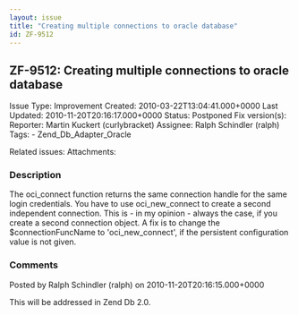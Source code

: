 ```yaml
---
layout: issue
title: "Creating multiple connections to oracle database"
id: ZF-9512
---
```


ZF-9512: Creating multiple connections to oracle database
---------------------------------------------------------

 Issue Type: Improvement Created: 2010-03-22T13:04:41.000+0000 Last Updated: 2010-11-20T20:16:17.000+0000 Status: Postponed Fix version(s): 
 Reporter:  Martin Kuckert (curlybracket)  Assignee:  Ralph Schindler (ralph)  Tags: - Zend\_Db\_Adapter\_Oracle
 
 Related issues: 
 Attachments: 
### Description

The oci\_connect function returns the same connection handle for the same login credentials. You have to use oci\_new\_connect to create a second independent connection. This is - in my opinion - always the case, if you create a second connection object. A fix is to change the $connectionFuncName to 'oci\_new\_connect', if the persistent configuration value is not given.

 

 

### Comments

Posted by Ralph Schindler (ralph) on 2010-11-20T20:16:15.000+0000

This will be addressed in Zend Db 2.0.

 

 